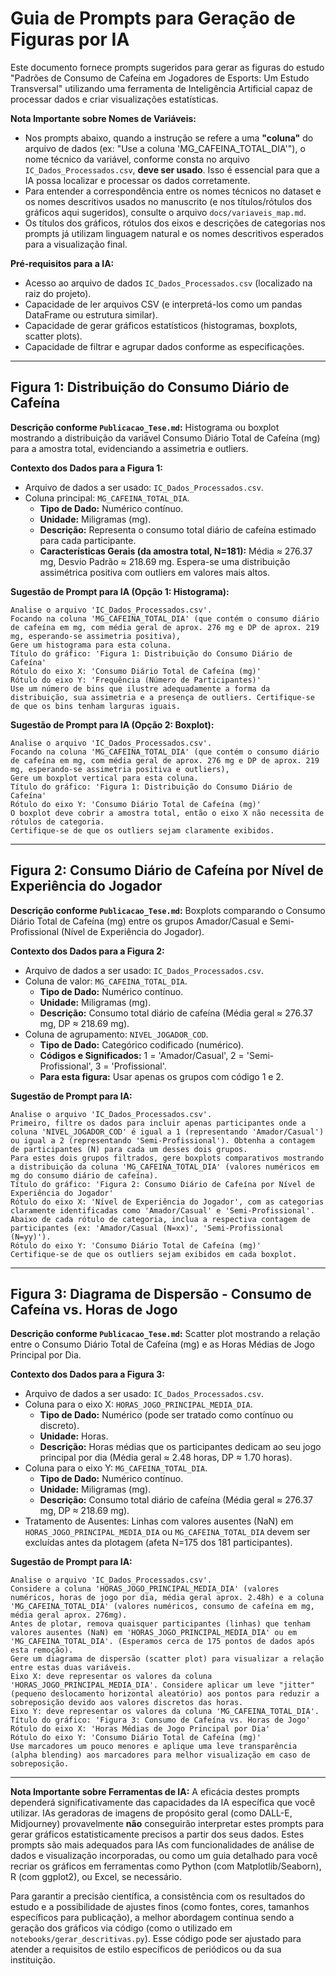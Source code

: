 # Guia de Prompts para Geração de Figuras por IA

Este documento fornece prompts sugeridos para gerar as figuras do estudo "Padrões de Consumo de Cafeína em Jogadores de Esports: Um Estudo Transversal" utilizando uma ferramenta de Inteligência Artificial capaz de processar dados e criar visualizações estatísticas.

**Nota Importante sobre Nomes de Variáveis:**
*   Nos prompts abaixo, quando a instrução se refere a uma **"coluna"** do arquivo de dados (ex: "Use a coluna 'MG_CAFEINA_TOTAL_DIA'"), o nome técnico da variável, conforme consta no arquivo `IC_Dados_Processados.csv`, **deve ser usado**. Isso é essencial para que a IA possa localizar e processar os dados corretamente.
*   Para entender a correspondência entre os nomes técnicos no dataset e os nomes descritivos usados no manuscrito (e nos títulos/rótulos dos gráficos aqui sugeridos), consulte o arquivo `docs/variaveis_map.md`.
*   Os títulos dos gráficos, rótulos dos eixos e descrições de categorias nos prompts já utilizam linguagem natural e os nomes descritivos esperados para a visualização final.

**Pré-requisitos para a IA:**
*   Acesso ao arquivo de dados `IC_Dados_Processados.csv` (localizado na raiz do projeto).
*   Capacidade de ler arquivos CSV (e interpretá-los como um pandas DataFrame ou estrutura similar).
*   Capacidade de gerar gráficos estatísticos (histogramas, boxplots, scatter plots).
*   Capacidade de filtrar e agrupar dados conforme as especificações.

---

## Figura 1: Distribuição do Consumo Diário de Cafeína

**Descrição conforme `Publicacao_Tese.md`:** Histograma ou boxplot mostrando a distribuição da variável Consumo Diário Total de Cafeína (mg) para a amostra total, evidenciando a assimetria e outliers.

**Contexto dos Dados para a Figura 1:**
*   Arquivo de dados a ser usado: `IC_Dados_Processados.csv`.
*   Coluna principal: `MG_CAFEINA_TOTAL_DIA`.
    *   **Tipo de Dado:** Numérico contínuo.
    *   **Unidade:** Miligramas (mg).
    *   **Descrição:** Representa o consumo total diário de cafeína estimado para cada participante.
    *   **Características Gerais (da amostra total, N=181):** Média ≈ 276.37 mg, Desvio Padrão ≈ 218.69 mg. Espera-se uma distribuição assimétrica positiva com outliers em valores mais altos.

**Sugestão de Prompt para IA (Opção 1: Histograma):**
```
Analise o arquivo 'IC_Dados_Processados.csv'.
Focando na coluna 'MG_CAFEINA_TOTAL_DIA' (que contém o consumo diário de cafeína em mg, com média geral de aprox. 276 mg e DP de aprox. 219 mg, esperando-se assimetria positiva),
Gere um histograma para esta coluna.
Título do gráfico: 'Figura 1: Distribuição do Consumo Diário de Cafeína'
Rótulo do eixo X: 'Consumo Diário Total de Cafeína (mg)'
Rótulo do eixo Y: 'Frequência (Número de Participantes)'
Use um número de bins que ilustre adequadamente a forma da distribuição, sua assimetria e a presença de outliers. Certifique-se de que os bins tenham larguras iguais.
```

**Sugestão de Prompt para IA (Opção 2: Boxplot):**
```
Analise o arquivo 'IC_Dados_Processados.csv'.
Focando na coluna 'MG_CAFEINA_TOTAL_DIA' (que contém o consumo diário de cafeína em mg, com média geral de aprox. 276 mg e DP de aprox. 219 mg, esperando-se assimetria positiva e outliers),
Gere um boxplot vertical para esta coluna.
Título do gráfico: 'Figura 1: Distribuição do Consumo Diário de Cafeína'
Rótulo do eixo Y: 'Consumo Diário Total de Cafeína (mg)'
O boxplot deve cobrir a amostra total, então o eixo X não necessita de rótulos de categoria.
Certifique-se de que os outliers sejam claramente exibidos.
```

---

## Figura 2: Consumo Diário de Cafeína por Nível de Experiência do Jogador

**Descrição conforme `Publicacao_Tese.md`:** Boxplots comparando o Consumo Diário Total de Cafeína (mg) entre os grupos Amador/Casual e Semi-Profissional (Nível de Experiência do Jogador).

**Contexto dos Dados para a Figura 2:**
*   Arquivo de dados a ser usado: `IC_Dados_Processados.csv`.
*   Coluna de valor: `MG_CAFEINA_TOTAL_DIA`.
    *   **Tipo de Dado:** Numérico contínuo.
    *   **Unidade:** Miligramas (mg).
    *   **Descrição:** Consumo total diário de cafeína (Média geral ≈ 276.37 mg, DP ≈ 218.69 mg).
*   Coluna de agrupamento: `NIVEL_JOGADOR_COD`.
    *   **Tipo de Dado:** Categórico codificado (numérico).
    *   **Códigos e Significados:** 1 = 'Amador/Casual', 2 = 'Semi-Profissional', 3 = 'Profissional'.
    *   **Para esta figura:** Usar apenas os grupos com código 1 e 2.

**Sugestão de Prompt para IA:**
```
Analise o arquivo 'IC_Dados_Processados.csv'.
Primeiro, filtre os dados para incluir apenas participantes onde a coluna 'NIVEL_JOGADOR_COD' é igual a 1 (representando 'Amador/Casual') ou igual a 2 (representando 'Semi-Profissional'). Obtenha a contagem de participantes (N) para cada um desses dois grupos.
Para estes dois grupos filtrados, gere boxplots comparativos mostrando a distribuição da coluna 'MG_CAFEINA_TOTAL_DIA' (valores numéricos em mg do consumo diário de cafeína).
Título do gráfico: 'Figura 2: Consumo Diário de Cafeína por Nível de Experiência do Jogador'
Rótulo do eixo X: 'Nível de Experiência do Jogador', com as categorias claramente identificadas como 'Amador/Casual' e 'Semi-Profissional'. Abaixo de cada rótulo de categoria, inclua a respectiva contagem de participantes (ex: 'Amador/Casual (N=xx)', 'Semi-Profissional (N=yy)').
Rótulo do eixo Y: 'Consumo Diário Total de Cafeína (mg)'
Certifique-se de que os outliers sejam exibidos em cada boxplot.
```

---

## Figura 3: Diagrama de Dispersão - Consumo de Cafeína vs. Horas de Jogo

**Descrição conforme `Publicacao_Tese.md`:** Scatter plot mostrando a relação entre o Consumo Diário Total de Cafeína (mg) e as Horas Médias de Jogo Principal por Dia.

**Contexto dos Dados para a Figura 3:**
*   Arquivo de dados a ser usado: `IC_Dados_Processados.csv`.
*   Coluna para o eixo X: `HORAS_JOGO_PRINCIPAL_MEDIA_DIA`.
    *   **Tipo de Dado:** Numérico (pode ser tratado como contínuo ou discreto).
    *   **Unidade:** Horas.
    *   **Descrição:** Horas médias que os participantes dedicam ao seu jogo principal por dia (Média geral ≈ 2.48 horas, DP ≈ 1.70 horas).
*   Coluna para o eixo Y: `MG_CAFEINA_TOTAL_DIA`.
    *   **Tipo de Dado:** Numérico contínuo.
    *   **Unidade:** Miligramas (mg).
    *   **Descrição:** Consumo total diário de cafeína (Média geral ≈ 276.37 mg, DP ≈ 218.69 mg).
*   Tratamento de Ausentes: Linhas com valores ausentes (NaN) em `HORAS_JOGO_PRINCIPAL_MEDIA_DIA` ou `MG_CAFEINA_TOTAL_DIA` devem ser excluídas antes da plotagem (afeta N=175 dos 181 participantes).

**Sugestão de Prompt para IA:**
```
Analise o arquivo 'IC_Dados_Processados.csv'.
Considere a coluna 'HORAS_JOGO_PRINCIPAL_MEDIA_DIA' (valores numéricos, horas de jogo por dia, média geral aprox. 2.48h) e a coluna 'MG_CAFEINA_TOTAL_DIA' (valores numéricos, consumo de cafeína em mg, média geral aprox. 276mg).
Antes de plotar, remova quaisquer participantes (linhas) que tenham valores ausentes (NaN) em 'HORAS_JOGO_PRINCIPAL_MEDIA_DIA' ou em 'MG_CAFEINA_TOTAL_DIA'. (Esperamos cerca de 175 pontos de dados após esta remoção).
Gere um diagrama de dispersão (scatter plot) para visualizar a relação entre estas duas variáveis.
Eixo X: deve representar os valores da coluna 'HORAS_JOGO_PRINCIPAL_MEDIA_DIA'. Considere aplicar um leve "jitter" (pequeno deslocamento horizontal aleatório) aos pontos para reduzir a sobreposição devido aos valores discretos das horas.
Eixo Y: deve representar os valores da coluna 'MG_CAFEINA_TOTAL_DIA'.
Título do gráfico: 'Figura 3: Consumo de Cafeína vs. Horas de Jogo'
Rótulo do eixo X: 'Horas Médias de Jogo Principal por Dia'
Rótulo do eixo Y: 'Consumo Diário Total de Cafeína (mg)'
Use marcadores um pouco menores e aplique uma leve transparência (alpha blending) aos marcadores para melhor visualização em caso de sobreposição.
```

---

**Nota Importante sobre Ferramentas de IA:**
A eficácia destes prompts dependerá significativamente das capacidades da IA específica que você utilizar. IAs geradoras de imagens de propósito geral (como DALL-E, Midjourney) provavelmente **não** conseguirão interpretar estes prompts para gerar gráficos estatisticamente precisos a partir dos seus dados. Estes prompts são mais adequados para IAs com funcionalidades de análise de dados e visualização incorporadas, ou como um guia detalhado para você recriar os gráficos em ferramentas como Python (com Matplotlib/Seaborn), R (com ggplot2), ou Excel, se necessário.

Para garantir a precisão científica, a consistência com os resultados do estudo e a possibilidade de ajustes finos (como fontes, cores, tamanhos específicos para publicação), a melhor abordagem continua sendo a geração dos gráficos via código (como o utilizado em `notebooks/gerar_descritivas.py`). Esse código pode ser ajustado para atender a requisitos de estilo específicos de periódicos ou da sua instituição. 